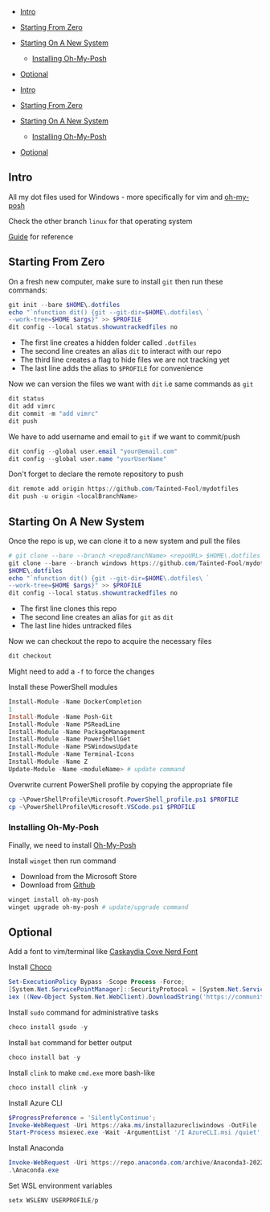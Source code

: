 - [Intro](#intro)
- [Starting From Zero](#starting-from-zero)
- [Starting On A New System](#starting-on-a-new-system)
  - [Installing Oh-My-Posh](#installing-oh-my-posh)
- [Optional](#optional)

- [Intro](#intro)
- [Starting From Zero](#starting-from-zero)
- [Starting On A New System](#starting-on-a-new-system)
  - [Installing Oh-My-Posh](#installing-oh-my-posh)
- [Optional](#optional)

## Intro

All my dot files used for Windows - more specifically for vim and [oh-my-posh](#installing-oh-my-posh)

Check the other branch `linux` for that operating system

[Guide](https://www.atlassian.com/git/tutorials/dotfiles) for reference

## Starting From Zero

On a fresh new computer, make sure to install `git` then run these commands:

```PowerShell
git init --bare $HOME\.dotfiles
echo "`nfunction dit() {git --git-dir=$HOME\.dotfiles\ `
--work-tree=$HOME $args}" >> $PROFILE
dit config --local status.showuntrackedfiles no
```

- The first line creates a hidden folder called `.dotfiles`
- The second line creates an alias `dit` to interact with our repo
- The third line creates a flag to hide files we are not tracking yet
- The last line adds the alias to `$PROFILE` for convenience

Now we can version the files we want with `dit` i.e same commands as `git`

```PowerShell
dit status
dit add vimrc
dit commit -m "add vimrc"
dit push
```

We have to add username and email to `git` if we want to commit/push

```PowerShell
dit config --global user.email "your@email.com"
dit config --global user.name "yourUserName"
```

Don't forget to declare the remote repository to push

```PowerShell
dit remote add origin https://github.com/Tainted-Fool/mydotfiles
dit push -u origin <localBranchName>
```

## Starting On A New System

Once the repo is up, we can clone it to a new system and pull the files

```PowerShell
# git clone --bare --branch <repoBranchName> <repoURL> $HOME\.dotfiles 
git clone --bare --branch windows https://github.com/Tainted-Fool/mydotfiles `
$HOME\.dotfiles 
echo "`nfunction dit() {git --git-dir=$HOME\.dotfiles\ `
--work-tree=$HOME $args}" >> $PROFILE
dit config --local status.showuntrackedfiles no
```

- The first line clones this repo
- The second line creates an alias for `git` as `dit`
- The last line hides untracked files

Now we can checkout the repo to acquire the necessary files

```PowerShell
dit checkout
```

Might need to add a `-f` to force the changes

Install these PowerShell modules

```PowerShell
Install-Module -Name DockerCompletion
1
Install-Module -Name Posh-Git
Install-Module -Name PSReadLine
Install-Module -Name PackageManagement
Install-Module -Name PowerShellGet
Install-Module -Name PSWindowsUpdate
Install-Module -Name Terminal-Icons
Install-Module -Name Z
Update-Module -Name <moduleName> # update command
```

Overwrite current PowerShell profile by copying the appropriate file

```PowerShell
cp ~\PowerShellProfile\Microsoft.PowerShell_profile.ps1 $PROFILE
cp ~\PowerShellProfile\Microsoft.VSCode.ps1 $PROFILE
```

### Installing Oh-My-Posh

Finally, we need to install [Oh-My-Posh](https://ohmyposh.dev/)

Install `winget` then run command

- Download from the Microsoft Store
- Download from [Github](https://github.com/microsoft/winget-cli/releases/)

```PowerShell
winget install oh-my-posh
winget upgrade oh-my-posh # update/upgrade command
```

## Optional

Add a font to vim/terminal like [Caskaydia Cove Nerd Font](https://www.nerdfonts.com/font-downloads)

Install [Choco](https://chocolatey.org/install)

```PowerShell
Set-ExecutionPolicy Bypass -Scope Process -Force;
[System.Net.ServicePointManager]::SecurityProtocol = [System.Net.ServicePointManager]::SecurityProtocol -bor 3072;
iex ((New-Object System.Net.WebClient).DownloadString('https://community.chocolatey.org/install.ps1'))
```

Install `sudo` command for administrative tasks

```PowerShell
choco install gsudo -y
```

Install `bat` command for better output

```PowerShell
choco install bat -y
```

Install `clink` to make `cmd.exe` more bash-like

```PowerShell
choco install clink -y
```

Install Azure CLI

```PowerShell
$ProgressPreference = 'SilentlyContinue';
Invoke-WebRequest -Uri https://aka.ms/installazurecliwindows -OutFile .\AzureCLI.msi;
Start-Process msiexec.exe -Wait -ArgumentList '/I AzureCLI.msi /quiet'; rm .\AzureCLI.msi
```

Install Anaconda

```PowerShell
Invoke-WebRequest -Uri https://repo.anaconda.com/archive/Anaconda3-2022.05-Windows-x86_64.exe -OutFile .\Anaconda.exe;
.\Anaconda.exe
```

Set WSL environment variables

```PowerShell
setx WSLENV USERPROFILE/p
```
